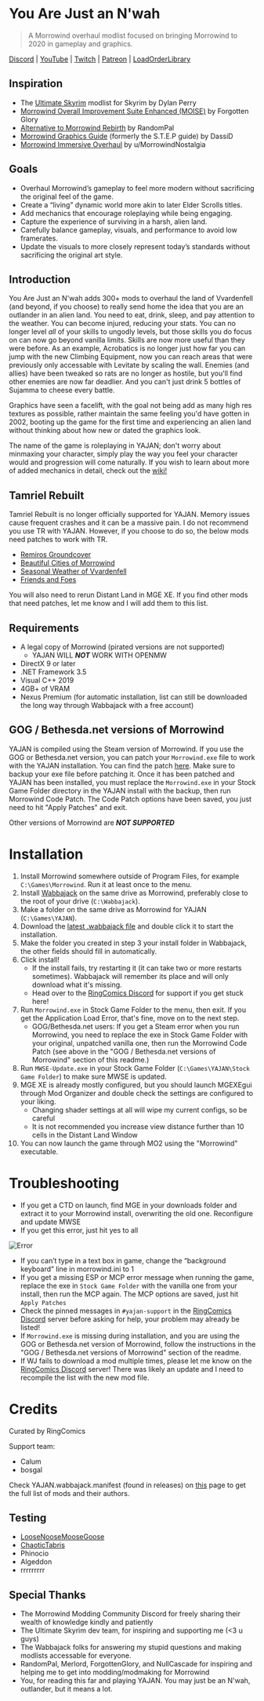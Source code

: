 # You Are Just an N'wah
> A Morrowind overhaul modlist focused on bringing Morrowind to 2020 in gameplay and graphics.

[Discord](http://discord.gg/6wusMF6) | [YouTube](https://www.youtube.com/channel/UCif_YWnOGA1HLlkH_4rvIwA) | [Twitch](https://www.twitch.tv/ringcomics) | [Patreon](https://www.patreon.com/ringcomics) | [LoadOrderLibrary](https://loadorderlibrary.com/lists/you-are-just-an-nwah)
## Inspiration
- The [Ultimate Skyrim](https://www.ultimateskyrim.com/) modlist for Skyrim by Dylan Perry
- [Morrowind Overall Improvement Suite Enhanced (MOISE)](https://www.fgsmodlists.com/moise) by Forgotten Glory
- [Alternative to Morrowind Rebirth](https://www.nexusmods.com/morrowind/mods/48812?tab=description) by RandomPal
- [Morrowind Graphics Guide](https://wiki.nexusmods.com/index.php/Morrowind_graphics_guide) (formerly the S.T.E.P guide) by DassiD
- [Morrowind Immersive Overhaul](https://docs.google.com/document/d/19n-4coZka9hcvzaufWSuv-SVbwHplXyhCE7BAhuzxUA) by u/MorrowindNostalgia
## Goals
- Overhaul Morrowind’s gameplay to feel more modern without sacrificing the original feel of the game.
- Create a “living” dynamic world more akin to later Elder Scrolls titles.
- Add mechanics that encourage roleplaying while being engaging.
- Capture the experience of surviving in a harsh, alien land.
- Carefully balance gameplay, visuals, and performance to avoid low framerates.
- Update the visuals to more closely represent today’s standards without sacrificing the original art style.
## Introduction
You Are Just an N'wah adds 300+ mods to overhaul the land of Vvardenfell (and beyond, if you choose) to really send home the idea that you are an outlander in an alien land. You need to eat, drink, sleep, and pay attention to the weather. You can become injured, reducing your stats. You can no longer level *all* of your skills to ungodly levels, but those skills you do focus on can now go beyond vanilla limits. Skills are now more useful than they were before. As an example, Acrobatics is no longer just how far you can jump with the new Climbing Equipment, now you can reach areas that were previously only accessable with Levitate by scaling the wall. Enemies (and allies) have been tweaked so rats are no longer as hostile, but you'll find other enemies are now far deadlier. And you can't just drink 5 bottles of Sujamma to cheese every battle.

Graphics have seen a facelift, with the goal not being add as many high res textures as possible, rather maintain the same feeling you'd have gotten in 2002, booting up the game for the first time and experiencing an alien land without thinking about how new or dated the graphics look.

The name of the game is roleplaying in YAJAN; don't worry about minmaxing your character, simply play the way you feel your character would and progression will come naturally. If you wish to learn about more of added mechanics in detail, check out the [wiki!](https://github.com/RingComics/yajan/wiki)

## Tamriel Rebuilt
Tamriel Rebuilt is no longer officially supported for YAJAN. Memory issues cause frequent crashes and it can be a massive pain. I do not recommend you use TR with YAJAN. However, if you choose to do so, the below mods need patches to work with TR.
- [Remiros Groundcover](https://www.nexusmods.com/morrowind/mods/46733)
- [Beautiful Cities of Morrowind](https://www.nexusmods.com/morrowind/mods/49231)
- [Seasonal Weather of Vvardenfell](https://www.nexusmods.com/morrowind/mods/46075)
- [Friends and Foes](https://www.nexusmods.com/morrowind/mods/49251)

You will also need to rerun Distant Land in MGE XE. If you find other mods that need patches, let me know and I will add them to this list.

## Requirements
- A legal copy of Morrowind (pirated versions are not supported)
  - YAJAN WILL ***NOT*** WORK WITH OPENMW
- DirectX 9 or later
- .NET Framework 3.5
- Visual C++ 2019
- 4GB+ of VRAM
- Nexus Premium (for automatic installation, list can still be downloaded the long way through Wabbajack with a free account)

## GOG / Bethesda.net versions of Morrowind
YAJAN is compiled using the Steam version of Morrowind. If you use the GOG or Bethesda.net version, you can patch your `Morrowind.exe` file to work with the YAJAN installation. You can find the patch [here](https://github.com/RingComics/yajan/tree/main/exe%20patch). Make sure to backup your exe file before patching it. Once it has been patched and YAJAN has been installed, you must replace the `Morrowind.exe` in your Stock Game Folder directory in the YAJAN install with the backup, then run Morrowind Code Patch. The Code Patch options have been saved, you just need to hit "Apply Patches" and exit.

Other versions of Morrowind are ***NOT SUPPORTED***

# Installation
1. Install Morrowind somewhere outside of Program Files, for example `C:\Games\Morrowind`. Run it at least once to the menu.
2. Install [Wabbajack](https://www.wabbajack.org/#/) on the same drive as Morrowind, preferably close to the root of your drive (`C:\Wabbajack`).
3. Make a folder on the same drive as Morrowind for YAJAN (`C:\Games\YAJAN`).
4. Download the [latest .wabbajack file](https://github.com/RingComics/yajan/releases/latest) and double click it to start the installation.
5. Make the folder you created in step 3 your install folder in Wabbajack, the other fields should fill in automatically.
6. Click install!
    - If the install fails, try restarting it (it can take two or more restarts sometimes). Wabbajack will remember its place and will only download what it's missing.
    - Head over to the [RingComics Discord](http://discord.gg/6wusMF6) for support if you get stuck here!
7. Run `Morrowind.exe` in Stock Game Folder to the menu, then exit. If you get the Application Load Error, that's fine, move on to the next step.
    - GOG/Bethesda.net users: If you get a Steam error when you run Morrowind, you need to replace the exe in Stock Game Folder with your original, unpatched vanilla one, then run the Morrowind Code Patch (see above in the "GOG / Bethesda.net versions of Morrowind" section of this readme.)
11. Run `MWSE-Update.exe` in your Stock Game Folder (`C:\Games\YAJAN\Stock Game Folder`) to make sure MWSE is updated.
12. MGE XE is already mostly configured, but you should launch MGEXEgui through Mod Organizer and double check the settings are configured to your liking.
    - Changing shader settings at all will wipe my current configs, so be careful
    - It is not recommended you increase view distance further than 10 cells in the Distant Land Window
14. You can now launch the game through MO2 using the "Morrowind" executable.

# Troubleshooting
- If you get a CTD on launch, find MGE in your downloads folder and extract it to your Morrowind install, overwriting the old one. Reconfigure and update MWSE
- If you get this error, just hit yes to all

![Error](https://cdn.discordapp.com/attachments/783306335675875329/809672689648140338/unknown.png)
- If you can’t type in a text box in game, change the “background keyboard” line in morrowind.ini to 1
- If you get a missing ESP or MCP error message when running the game, replace the exe in `Stock Game Folder` with the vanilla one from your install, then run the MCP again. The MCP options are saved, just hit `Apply Patches`
- Check the pinned messages in `#yajan-support` in the [RingComics Discord](http://discord.gg/6wusMF6) server before asking for help, your problem may already be listed!
- If `Morrowind.exe` is missing during installation, and you are using the GOG or Bethesda.net version of Morrowind, follow the instructions in the "GOG / Bethesda.net versions of Morrowind" section of the readme.
- If WJ fails to download a mod multiple times, please let me know on the [RingComics Discord](http://discord.gg/6wusMF6) server! There was likely an update and I need to recompile the list with the new mod file.

# Credits
Curated by RingComics

Support team:
  - Calum
  - bosgal

Check YAJAN.wabbajack.manifest (found in releases) on [this](https://www.wabbajack.org/#/modlists/manifest) page to get the full list of mods and their authors.
## Testing
- [LooseNooseMooseGoose](https://www.twitch.tv/loosenoosemoosegoose)
- [ChaoticTabris](https://www.twitch.tv/chaotictabris)
- Phinocio
- Algeddon
- rrrrrrrrr
## Special Thanks
- The Morrowind Modding Community Discord for freely sharing their wealth of knowledge kindly and patiently
- The Ultimate Skyrim dev team, for inspiring and supporting me (<3 u guys)
- The Wabbajack folks for answering my stupid questions and making modlists accessable for everyone.
- RandomPal, Merlord, ForgottenGlory, and NullCascade for inspiring and helping me to get into modding/modmaking for Morrowind
- You, for reading this far and playing YAJAN. You may just be an N'wah, outlander, but it means a lot.
